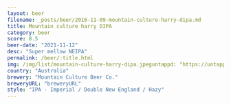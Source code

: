 ```yaml
---
layout: beer
filename: _posts/beer/2016-11-09-mountain-culture-harry-dipa.md
title: Mountain culture harry DIPA
category: beer
score: 8.5
beer-date: "2021-11-12"
desc: "Super mellow NEIPA"
permalink: /beer/:title.html
img: /img/list/mountain-culture-harry-dipa.jpeguntappd: "https://untappd.com/b/mountain-culture-beer-co--harry/4331645"
country: "Australia"
brewery: "Mountain Culture Beer Co."
breweryURL: "breweryURL"
style: "IPA - Imperial / Double New England / Hazy"
---
```

